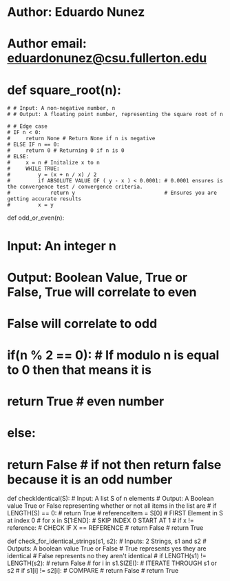# Author: Eduardo Nunez
# Author email: eduardonunez@csu.fullerton.edu

# def square_root(n):
    # # Input: A non-negative number, n
    # # Output: A floating point number, representing the square root of n 
    
    # # Edge case
    # IF n < 0:
    #     return None # Return None if n is negative
    # ELSE IF n == 0:
    #     return 0 # Returning 0 if n is 0
    # ELSE: 
    #     x = n # Initalize x to n 
    #     WHILE TRUE:
    #         y = (x + n / x) / 2 
    #         if ABSOLUTE VALUE OF ( y - x ) < 0.0001: # 0.0001 ensures is the convergence test / convergence criteria.
    #             return y                             # Ensures you are getting accurate results   
    #         x = y 

def odd_or_even(n):
#   Input: An integer n 
#   Output: Boolean Value, True or False, True will correlate to even
#           False will correlate to odd
#     if(n % 2 == 0): # If modulo n is equal to 0 then that means it is
#         return True # even number
#     else:
#         return False # if not then return false because it is an odd number
    
def checkIdentical(S):
    # Input: A list S of n elements
    # Output: A Boolean value True or False representing whether or not all items in the list are 
    # if LENGTH(S) == 0:
    #     return True
    # referenceItem = S[0] # FIRST Element in S at index 0
    # for x in S[1:END]:    # SKIP INDEX 0 START AT 1
    #     if x != reference: # CHECK IF X == REFERENCE
    #         return False
    # return True

def check_for_identical_strings(s1, s2):
    # Inputs: 2 Strings, s1 and s2
    # Outputs: A boolean value True or False
    #          True represents yes they are identical
    #          False represents no they aren't identical
    # if LENGTH(s1) != LENGTH(s2):
    #     return False
    # for i in s1.SIZE():       # ITERATE THROUGH s1 or s2
    #     if s1[i] != s2[i]:    # COMPARE 
    #         return False 
    # return True
    
    
    
    
    
    
    
    
    
    
    
    
    
    
    
    